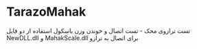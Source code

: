 # TarazoMahak
تست ترازوی محک - تست اتصال و خوندن وزن باسکول 
استفاده از دو فایل NewDLL.dll و MahakScale.dll برای اتصال به ترازو
